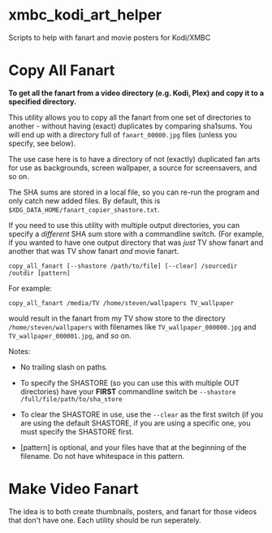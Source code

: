 # xmbc_kodi_art_helper

Scripts to help with fanart and movie posters for Kodi/XMBC


# Copy All Fanart

**To get all the fanart from a video directory (e.g. Kodi, Plex) and copy it to 
a specified directory.**

This utility allows you to copy all the fanart from one set of directories to
another - without having (exact) duplicates by comparing sha1sums. You will 
end up with a directory full of `fanart_00000.jpg` files (unless you specify, see
below). 

The use case here is to have a directory of not (exactly) duplicated fan arts 
for use as backgrounds, screen wallpaper, a source for screensavers, and so on.

The SHA sums are stored in a local file, so you can re-run the program and only 
catch new added files. By default, this is `$XDG_DATA_HOME/fanart_copier_shastore.txt`.

If you need to use this utility with multiple output directories, you can 
specify a *different* SHA sum store with a commandline switch. (For example, 
if you wanted to have one output directory that was *just* TV show fanart and 
another that was TV show fanart *and* movie fanart.

`copy_all_fanart [--shastore /path/to/file] [--clear] /sourcedir /outdir [pattern]` 

For example:

`copy_all_fanart /media/TV /home/steven/wallpapers TV_wallpaper`

would result in the fanart from my TV show store to the directory 
`/home/steven/wallpapers` with filenames like `TV_wallpaper_000000.jpg` and 
`TV_wallpaper_000001.jpg`, and so on.

Notes: 

* No trailing slash on paths. 

* To specify the SHASTORE (so you can use this with multiple OUT directories) 
have your **FIRST** commandline switch be `--shastore /full/file/path/to/sha_store` 

* To clear the SHASTORE in use, use the `--clear` as the first switch (if you 
are using the default SHASTORE, if you are using a specific one, you must specify 
the SHASTORE first.

* [pattern] is optional, and your files have that at the beginning of the filename. 
Do not have whitespace in this pattern.

# Make Video Fanart

The idea is to both create thumbnails, posters, and fanart for those
videos that don't have one.  Each utility should be run seperately.

